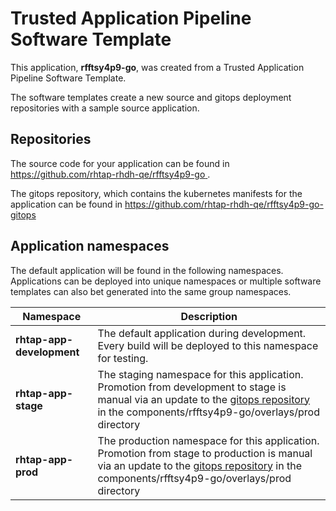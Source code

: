 # Trusted Application Pipeline Software Template

This application, **rfftsy4p9-go**, was created from a Trusted Application Pipeline Software Template.

The software templates create a new source and gitops deployment repositories with a sample source application. 

## Repositories

The source code for your application can be found in [https://github.com/rhtap-rhdh-qe/rfftsy4p9-go ](https://github.com/rhtap-rhdh-qe/rfftsy4p9-go ).
 
The gitops repository, which contains the kubernetes manifests for the application can be found in 
[https://github.com/rhtap-rhdh-qe/rfftsy4p9-go-gitops ](https://github.com/rhtap-rhdh-qe/rfftsy4p9-go-gitops ) 

## Application namespaces 

The default application will be found in the following namespaces. Applications can be deployed into unique namespaces or multiple software templates can also bet generated into the same group namespaces.  

|  Namespace   |  Description   |  
| -------- | -------- |   
| **rhtap-app-development** | The default application during development. Every build will be deployed to this namespace for testing. | 
| **rhtap-app-stage** | The staging namespace for this application. Promotion from development to stage is manual via an update to the [gitops repository](https://github.com/rhtap-rhdh-qe/rfftsy4p9-go-gitops ) in the components/rfftsy4p9-go/overlays/prod directory |  
| **rhtap-app-prod** | The production namespace for this application. Promotion from stage to production is manual via an update to the [gitops repository](https://github.com/rhtap-rhdh-qe/rfftsy4p9-go-gitops ) in the components/rfftsy4p9-go/overlays/prod directory | 